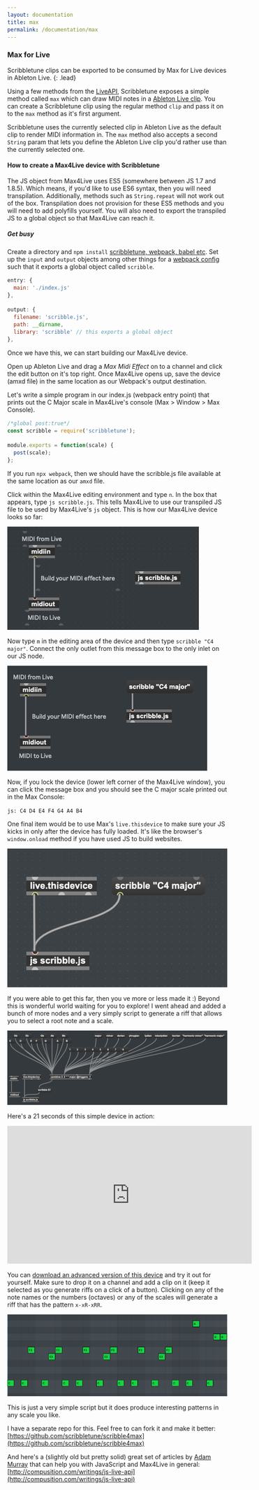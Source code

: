 ```yaml
---
layout: documentation
title: max
permalink: /documentation/max
---
```


### Max for Live

Scribbletune clips can be exported to be consumed by Max for Live devices in Ableton Live.
{: .lead}

Using a few methods from the [LiveAPI](https://docs.cycling74.com/max8/vignettes/jsliveapi), Scribbletune exposes a simple method called `max` which can draw MIDI notes in a [Ableton Live clip](https://www.ableton.com/en/manual/live-concepts/#4-7-midi-clips-and-midi-files). You can create a Scribbletune clip using the regular method `clip` and pass it on to the `max` method as it's first argument.

Scribbletune uses the currently selected clip in Ableton Live as the default clip to render MIDI information in. The `max` method also accepts a second `String` param that lets you define the Ableton Live clip you'd rather use than the currently selected one.

#### How to create a Max4Live device with Scribbletune

The JS object from Max4Live uses ES5 (somewhere between JS 1.7 and 1.8.5). Which means, if you'd like to use ES6 syntax, then you will need transpilation. Additionally, methods such as `String.repeat` will not work out of the box. Transpilation does not provision for these ES5 methods and you will need to add polyfills yourself. You will also need to export the transpiled JS to a global object so that Max4Live can reach it.

##### Get busy

Create a directory and `npm install` [scribbletune, webpack, babel etc](https://github.com/scribbletune/scribble4max/blob/master/package.json#L9-L25). Set up the `input` and `output` objects among other things for a [webpack config](https://github.com/scribbletune/scribble4max/blob/master/webpack.config.js) such that it exports a global object called `scribble`.

```javascript
entry: {
  main: './index.js'
},

output: {
  filename: 'scribble.js',
  path: __dirname,
  library: 'scribble' // this exports a global object
},
```

Once we have this, we can start building our Max4Live device.

Open up Ableton Live and drag a _Max Midi Effect_ on to a channel and click the edit button on it's top right. Once Max4Live opens up, save the device (amxd file) in the same location as our Webpack's output destination.

Let's write a simple program in our index.js (webpack entry point) that prints out the C Major scale in Max4Live's console (Max > Window > Max Console).

```javascript
/*global post:true*/
const scribble = require('scribbletune');

module.exports = function(scale) {
  post(scale);
};
```

If you run `npx webpack`, then we should have the scribble.js file available at the same location as our `amxd` file.

Click within the Max4Live editing environment and type `n`. In the box that appears, type `js scribble.js`. This tells Max4Live to use our transpiled JS file to be used by Max4Live's `js` object. This is how our Max4Live device looks so far:

![Quarter notes](/images/scribble4max1.png)

Now type `m` in the editing area of the device and then type `scribble "C4 major"`. Connect the only outlet from this message box to the only inlet on our JS node.

![Quarter notes](/images/scribble4max2.png)

Now, if you lock the device (lower left corner of the Max4Live window), you can click the message box and you should see the C major scale printed out in the Max Console:

`js: C4 D4 E4 F4 G4 A4 B4`

One final item would be to use Max's `live.thisdevice` to make sure your JS kicks in only after the device has fully loaded. It's like the browser's `window.onload` method if you have used JS to build websites.

![live.thisdevice](/images/live.thisdevice.png)

If you were able to get this far, then you ve more or less made it :) Beyond this is wonderful world waiting for you to explore! I went ahead and added a bunch of more nodes and a very simply script to generate a riff that allows you to select a root note and a scale.

![Quarter notes](/images/scribble4max3.png)

Here's a 21 seconds of this simple device in action:

<iframe width="560" height="315" src="https://www.youtube.com/embed/m2CGoT1fpxU" frameborder="0" allow="accelerometer; autoplay; encrypted-media; gyroscope; picture-in-picture" allowfullscreen></iframe>

You can [download an advanced version of this device](https://maxforlive.com/library/device/6146/scribble4max-riff) and try it out for yourself. Make sure to drop it on a channel and add a clip on it (keep it selected as you generate riffs on a click of a button). Clicking on any of the note names or the numbers (octaves) or any of the scales will generate a riff that has the pattern `x-xR-xRR`.

![Quarter notes](/images/scribble4max4.png)

This is just a very simple script but it does produce interesting patterns in any scale you like.

I have a separate repo for this. Feel free to can fork it and make it better: [https://github.com/scribbletune/scribble4max](https://github.com/scribbletune/scribble4max)

And here's a (slightly old but pretty solid) great set of articles by [Adam Murray](https://twitter.com/compusition) that can help you with JavaScript and Max4Live in general: [http://compusition.com/writings/js-live-api](http://compusition.com/writings/js-live-api)
